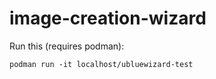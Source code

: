# image-creation-wizard

Run this (requires podman):

```
podman run -it localhost/ubluewizard-test
```
